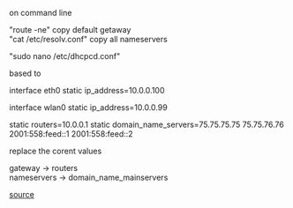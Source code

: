 on command line 

"route -ne" copy default getaway<br>
"cat /etc/resolv.conf" copy all nameservers

"sudo nano /etc/dhcpcd.conf" 

based to 

interface eth0
static ip_address=10.0.0.100

interface wlan0
static ip_address=10.0.0.99

static routers=10.0.0.1
static domain_name_servers=75.75.75.75 75.75.76.76 2001:558:feed::1 2001:558:feed::2


replace the corent values 

gateway -> routers<br>
nameservers -> domain_name_mainservers


 [source](https://www.youtube.com/watch?v=yd2hwce98Aw)
